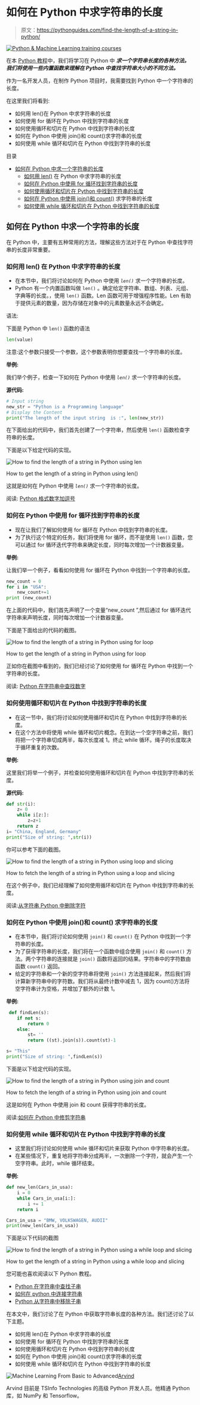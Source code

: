 # 如何在 Python 中求字符串的长度

> 原文：<https://pythonguides.com/find-the-length-of-a-string-in-python/>

[![Python & Machine Learning training courses](img/49ec9c6da89a04c9f45bab643f8c765c.png)](https://sharepointsky.teachable.com/p/python-and-machine-learning-training-course)

在本 [Python 教程](https://pythonguides.com/python-hello-world-program/)中，我们将学习在 Python 中 ***求一个字符串长度的各种方法。我们将使用一些内置函数来理解在 Python 中查找字符串大小的不同方法。***

作为一名开发人员，在制作 Python 项目时，我需要找到 Python 中一个字符串的长度。

在这里我们将看到:

*   如何用 len()在 Python 中求字符串的长度
*   如何使用 for 循环在 Python 中找到字符串的长度
*   如何使用循环和切片在 Python 中找到字符串的长度
*   如何在 Python 中使用 join()和 count()求字符串的长度
*   如何使用 while 循环和切片在 Python 中找到字符串的长度

目录

[](#)

*   [如何在 Python 中求一个字符串的长度](#How_to_find_the_length_of_a_string_in_Python "How to find the length of a string in Python")
    *   [如何用 len()](#How_to_find_the_length_of_a_string_in_Python_using_len "How to find the length of a string in Python using len()") 在 Python 中求字符串的长度
    *   [如何在 Python 中使用 for 循环找到字符串的长度](#How_to_find_the_length_of_a_string_in_Python_using_for_loop "How to find the length of a string in Python using for loop")
    *   [如何使用循环和切片在 Python 中找到字符串的长度](#How_to_find_the_length_of_a_string_in_Python_using_a_loop_and_slicing "How to find the length of a string in Python using a loop and slicing")
    *   [如何在 Python 中使用 join()和 count()](#How_to_find_the_length_of_a_string_in_Python_using_join_and_count "How to find the length of a string in Python using join() and count()") 求字符串的长度
    *   [如何使用 while 循环和切片在 Python 中找到字符串的长度](#How_to_find_the_length_of_a_string_in_Python_using_a_while_loop_and_slicing "How to find the length of a string in Python using a while loop and slicing")

## 如何在 Python 中求一个字符串的长度

在 Python 中，主要有五种常用的方法，理解这些方法对于在 Python 中查找字符串的长度非常重要。

### 如何用 len() 在 Python 中求字符串的长度

*   在本节中，我们将讨论如何在 Python 中使用 *`len()`* 求一个字符串的长度。
*   Python 有一个内置函数叫做 `len()` 。确定给定字符串、数组、列表、元组、字典等的长度。，使用 `len()` 函数。Len 函数可用于增强程序性能。Len 有助于提供元素的数量，因为存储在对象中的元素数量永远不会确定。

语法:

下面是 Python 中 `len()` 函数的语法

```py
len(value)
```

注意:这个参数只接受一个参数，这个参数表明你想要查找一个字符串的长度。

**举例:**

我们举个例子，检查一下如何在 Python 中使用 *`len()`* 求一个字符串的长度。

**源代码:**

```py
# Input string
new_str = "Python is a Programming language"
# Display the Content
print("The length of the input string  is :", len(new_str))
```

在下面给出的代码中，我们首先创建了一个字符串，然后使用 `len()` 函数检查字符串的长度。

下面是以下给定代码的实现。

![How to find the length of a string in Python using len](img/9df87a584aae2b40f528777848eae219.png "How to find the length of a string in Python using len")

How to get the length of a string in Python using len()

这就是如何在 Python 中使用 *`len()`* 求一个字符串的长度。

阅读: [Python 格式数字加逗号](https://pythonguides.com/python-format-number-with-commas/)

### 如何在 Python 中使用 for 循环找到字符串的长度

*   现在让我们了解如何使用 for 循环在 Python 中找到字符串的长度。
*   为了执行这个特定的任务，我们将使用 for 循环，而不是使用 `len()` 函数，您可以通过 for 循环迭代字符串来确定长度，同时每次增加一个计数器变量。

**举例:**

让我们举一个例子，看看如何使用 for 循环在 Python 中找到一个字符串的长度。

```py
new_count = 0
for i in "USA": 
    new_count+=1
print (new_count)
```

在上面的代码中，我们首先声明了一个变量“new_count ”,然后通过 for 循环迭代字符串来声明长度，同时每次增加一个计数器变量。

下面是下面给出的代码的截图。

![How to find the length of a string in Python using for loop](img/ccd66984ba5c0a168694b5a498771335.png "How to find the length of a string in Python using for loop")

How to get the length of a string in Python using for loop

正如你在截图中看到的，我们已经讨论了如何使用 for 循环在 Python 中找到一个字符串的长度。

阅读: [Python 在字符串中查找数字](https://pythonguides.com/python-find-number-in-string/)

### 如何使用循环和切片在 Python 中找到字符串的长度

*   在这一节中，我们将讨论如何使用循环和切片在 Python 中找到字符串的长度。
*   在这个方法中将使用 while 循环和切片概念。在到达一个空字符串之前，我们将把一个字符串切成两半，每次长度减 1。终止 while 循环。绳子的长度取决于循环重复的次数。

**举例:**

这里我们将举一个例子，并检查如何使用循环和切片在 Python 中找到字符串的长度。

**源代码:**

```py
def str(i):
    z= 0
    while i[z:]:
        z=z+1
    return z
i= "China, England, Germany"
print("Size of string: ",str(i))
```

你可以参考下面的截图。

![How to find the length of a string in Python using loop and slicing](img/003aec002f05a6f1aa2dfa54837d9329.png "How to find the length of a string in Python using loop and slicing")

How to fetch the length of a string in Python using a loop and slicing

在这个例子中，我们已经理解了如何使用循环和切片在 Python 中找到字符串的长度。

阅读:[从字符串 Python 中删除字符](https://pythonguides.com/remove-character-from-string-python/)

### 如何在 Python 中使用 join()和 count() 求字符串的长度

*   在本节中，我们将讨论如何使用 `join()` 和 `count()` 在 Python 中找到一个字符串的长度。
*   为了获得字符串的长度，我们将在一个函数中组合使用 `join()` 和 `count()` 方法。两个字符串的连接就是 `join()` 函数将返回的结果。字符串中的字符数由函数 `count()` 返回。
*   给定的字符串和一个新的空字符串将使用 `join()` 方法连接起来，然后我们将计算新字符串中的字符数。我们将从最终计数中减去 1，因为 count()方法将空字符串计为空格，并增加了额外的计数 1。

**举例:**

```py
 def findLen(s):
    if not s:
        return 0
    else:
        st= ''
        return ((st).join(s)).count(st)-1

s= "This"
print("Size of string: ",findLen(s))
```

下面是以下给定代码的实现。

![How to find the length of a string in Python using join and count](img/d715c3ab25cafd621e5d21234786bf19.png "How to find the length of a string in Python using join and count")

How to fetch the length of a string in Python using join and count

这是如何在 Python 中使用 join 和 count 获得字符串的长度。

阅读:[如何在 Python 中修剪字符串](https://pythonguides.com/trim-a-string-in-python/)

### 如何使用 while 循环和切片在 Python 中找到字符串的长度

*   这里我们将讨论如何使用 while 循环和切片来获取 Python 中字符串的长度。
*   在某些情况下，重复地将字符串分成两半，一次删除一个字符，就会产生一个空字符串。此时，while 循环结束。

**举例:**

```py
def new_len(Cars_in_usa):
    i = 0
    while Cars_in_usa[i:]:
        i += 1
    return i

Cars_in_usa = "BMW, VOLKSWAGEN, AUDII"
print(new_len(Cars_in_usa))
```

下面是以下代码的截图

![How to find the length of a string in Python using a while loop and slicing](img/45cfc617b80a954eebed075bb1e35dfa.png "How to find the length of a string in Python using a while loop and slicing")

How to get the length of a string in Python using a while loop and slicing

您可能也喜欢阅读以下 Python 教程。

*   [Python 在字符串中查找子串](https://pythonguides.com/python-find-substring-in-string/)
*   [如何在 python 中连接字符串](https://pythonguides.com/concatenate-strings-in-python/)
*   [Python 从字符串中移除子串](https://pythonguides.com/python-remove-substring-from-a-string/)

在本文中，我们讨论了在 Python 中获取字符串长度的各种方法。我们还讨论了以下主题。

*   如何用 len()在 Python 中求字符串的长度
*   如何使用 for 循环在 Python 中找到字符串的长度
*   如何使用循环和切片在 Python 中找到字符串的长度
*   如何在 Python 中使用 join()和 count()求字符串的长度
*   如何使用 while 循环和切片在 Python 中找到字符串的长度

![Machine Learning From Basic to Advanced](img/0100ae91cd5a23f9c15325e675241c25.png "Arvind scaled")[Arvind](https://pythonguides.com/author/arvind/)

Arvind 目前是 TSInfo Technologies 的高级 Python 开发人员。他精通 Python 库，如 NumPy 和 Tensorflow。